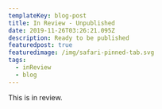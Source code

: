 ```yaml
---
templateKey: blog-post
title: In Review - Unpublished
date: 2019-11-26T03:26:21.095Z
description: Ready to be published
featuredpost: true
featuredimage: /img/safari-pinned-tab.svg
tags:
  - inReview
  - blog
---
```

This is in review.
